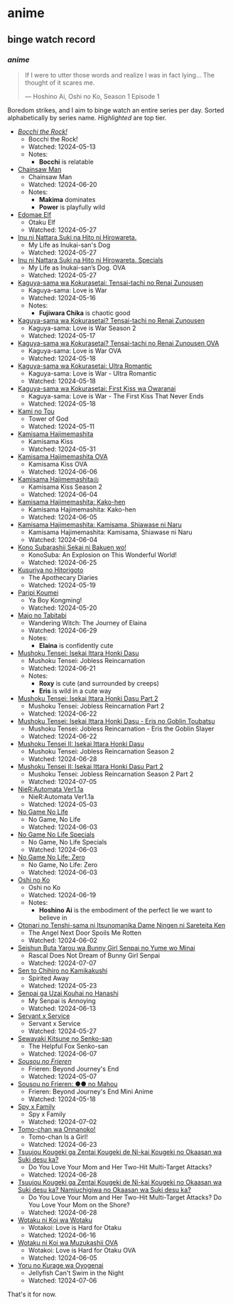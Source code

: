 # anime

## binge watch record

### _anime_

> If I were to utter those words and realize I was in fact lying...
> The thought of it scares me.
>
> — Hoshino Ai, Oshi no Ko, Season 1 Episode 1

Boredom strikes, and I aim to binge watch an entire series per day.
Sorted alphabetically by series name.
_Highlighted_ are top tier.

- [_Bocchi the Rock!_ ](https://myanimelist.net/anime/47917/Bocchi_the_Rock)
  - Bocchi the Rock!
  - Watched: 12024-05-13
  - Notes:
    - __Bocchi__ is relatable
- [Chainsaw Man](https://myanimelist.net/anime/44511/Chainsaw_Man)
  - Chainsaw Man
  - Watched: 12024-06-20
  - Notes:
    - __Makima__ dominates
    - __Power__ is playfully wild
- [Edomae Elf](https://myanimelist.net/anime/52081/Edomae_Elf)
  - Otaku Elf
  - Watched: 12024-05-27
- [Inu ni Nattara Suki na Hito ni Hirowareta.](https://myanimelist.net/anime/51265/Inu_ni_Nattara_Suki_na_Hito_ni_Hirowareta)
  - My Life as Inukai-san's Dog
  - Watched: 12024-05-27
- [Inu ni Nattara Suki na Hito ni Hirowareta. Specials](https://myanimelist.net/anime/54225/Inu_ni_Nattara_Suki_na_Hito_ni_Hirowareta_Specials)
  - My Life as Inukai-san’s Dog. OVA
  - Watched: 12024-05-27
- [Kaguya-sama wa Kokurasetai: Tensai-tachi no Renai Zunousen](https://myanimelist.net/anime/37999/Kaguya-sama_wa_Kokurasetai__Tensai-tachi_no_Renai_Zunousen)
  - Kaguya-sama: Love is War
  - Watched: 12024-05-16
  - Notes:
    - __Fujiwara Chika__ is chaotic good
- [Kaguya-sama wa Kokurasetai? Tensai-tachi no Renai Zunousen](https://myanimelist.net/anime/40591/Kaguya-sama_wa_Kokurasetai_Tensai-tachi_no_Renai_Zunousen)
  - Kaguya-sama: Love is War Season 2
  - Watched: 12024-05-17
- [Kaguya-sama wa Kokurasetai? Tensai-tachi no Renai Zunousen OVA](https://myanimelist.net/anime/43609/Kaguya-sama_wa_Kokurasetai_Tensai-tachi_no_Renai_Zunousen_OVA)
  - Kaguya-sama: Love is War OVA
  - Watched: 12024-05-18
- [Kaguya-sama wa Kokurasetai: Ultra Romantic](https://myanimelist.net/anime/43608/Kaguya-sama_wa_Kokurasetai__Ultra_Romantic)
  - Kaguya-sama: Love is War - Ultra Romantic
  - Watched: 12024-05-18
- [Kaguya-sama wa Kokurasetai: First Kiss wa Owaranai](https://myanimelist.net/anime/52198/Kaguya-sama_wa_Kokurasetai__First_Kiss_wa_Owaranai)
  - Kaguya-sama: Love is War - The First Kiss That Never Ends
  - Watched: 12024-05-18
- [Kami no Tou](https://myanimelist.net/anime/40221/Kami_no_Tou)
  - Tower of God
  - Watched: 12024-05-11
- [Kamisama Hajimemashita](https://myanimelist.net/anime/14713/Kamisama_Hajimemashita)
  - Kamisama Kiss
  - Watched: 12024-05-31
- [Kamisama Hajimemashita OVA](https://myanimelist.net/anime/18661/Kamisama_Hajimemashita_OVA)
  - Kamisama Kiss OVA
  - Watched: 12024-06-06
- [Kamisama Hajimemashita◎](https://myanimelist.net/anime/25681/Kamisama_Hajimemashita%E2%97%8E)
  - Kamisama Kiss Season 2
  - Watched: 12024-06-04
- [Kamisama Hajimemashita: Kako-hen](https://myanimelist.net/anime/30709/Kamisama_Hajimemashita__Kako-hen)
  - Kamisama Hajimemashita: Kako-hen
  - Watched: 12024-06-05
- [Kamisama Hajimemashita: Kamisama, Shiawase ni Naru](https://myanimelist.net/anime/33323/Kamisama_Hajimemashita__Kamisama_Shiawase_ni_Naru)
  - Kamisama Hajimemashita: Kamisama, Shiawase ni Naru
  - Watched: 12024-06-04
- [Kono Subarashii Sekai ni Bakuen wo!](https://myanimelist.net/anime/51958/Kono_Subarashii_Sekai_ni_Bakuen_wo)
  - KonoSuba: An Explosion on This Wonderful World!
  - Watched: 12024-06-25
- [Kusuriya no Hitorigoto](https://myanimelist.net/anime/54492/Kusuriya_no_Hitorigoto)
  - The Apothecary Diaries
  - Watched: 12024-05-19
- [Paripi Koumei](https://myanimelist.net/anime/50380/Paripi_Koumei?q=par&cat=anime)
  - Ya Boy Kongming!
  - Watched: 12024-05-20
- [Majo no Tabitabi](https://myanimelist.net/anime/40571/Majo_no_Tabitabi)
  - Wandering Witch: The Journey of Elaina
  - Watched: 12024-06-29
  - Notes:
    - __Elaina__ is confidently cute
- [Mushoku Tensei: Isekai Ittara Honki Dasu](https://myanimelist.net/anime/39535/Mushoku_Tensei__Isekai_Ittara_Honki_Dasu)
  - Mushoku Tensei: Jobless Reincarnation
  - Watched: 12024-06-21
  - Notes:
    - __Roxy__ is cute (and surrounded by creeps)
    - __Eris__ is wild in a cute way
- [Mushoku Tensei: Isekai Ittara Honki Dasu Part 2](https://myanimelist.net/anime/45576/Mushoku_Tensei__Isekai_Ittara_Honki_Dasu_Part_2)
  - Mushoku Tensei: Jobless Reincarnation Part 2
  - Watched: 12024-06-22
- [Mushoku Tensei: Isekai Ittara Honki Dasu - Eris no Goblin Toubatsu](https://myanimelist.net/anime/50360/Mushoku_Tensei__Isekai_Ittara_Honki_Dasu_-_Eris_no_Goblin_Toubatsu)
  - Mushoku Tensei: Jobless Reincarnation - Eris the Goblin Slayer
  - Watched: 12024-06-22
- [Mushoku Tensei II: Isekai Ittara Honki Dasu](https://myanimelist.net/anime/51179/Mushoku_Tensei_II__Isekai_Ittara_Honki_Dasu)
  - Mushoku Tensei: Jobless Reincarnation Season 2
  - Watched: 12024-06-28
- [Mushoku Tensei II: Isekai Ittara Honki Dasu Part 2](https://myanimelist.net/anime/55888/Mushoku_Tensei_II__Isekai_Ittara_Honki_Dasu_Part_2)
  - Mushoku Tensei: Jobless Reincarnation Season 2 Part 2
  - Watched: 12024-07-05
- [NieR:Automata Ver1.1a](https://myanimelist.net/anime/51105/NieR_Automata_Ver11a)
  - NieR:Automata Ver1.1a
  - Watched: 12024-05-03
- [No Game No Life](https://myanimelist.net/anime/19815/No_Game_No_Life)
  - No Game, No Life
  - Watched: 12024-06-03
- [No Game No Life Specials](https://myanimelist.net/anime/24991/No_Game_No_Life_Specials)
  - No Game, No Life Specials
  - Watched: 12024-06-03
- [No Game No Life: Zero](https://myanimelist.net/anime/33674/No_Game_No_Life__Zero)
  - No Game, No Life: Zero
  - Watched: 12024-06-03
- [Oshi no Ko](https://myanimelist.net/anime/52034/Oshi_no_Ko)
  - Oshi no Ko
  - Watched: 12024-06-19
  - Notes:
    - __Hoshino Ai__ is the embodiment of the perfect lie we want to believe in
- [Otonari no Tenshi-sama ni Itsunomanika Dame Ningen ni Sareteita Ken](https://myanimelist.net/anime/50739/Otonari_no_Tenshi-sama_ni_Itsunomanika_Dame_Ningen_ni_Sareteita_Ken)
  - The Angel Next Door Spoils Me Rotten
  - Watched: 12024-06-02
- [Seishun Buta Yarou wa Bunny Girl Senpai no Yume wo Minai](https://myanimelist.net/anime/37450/Seishun_Buta_Yarou_wa_Bunny_Girl_Senpai_no_Yume_wo_Minai)
  - Rascal Does Not Dream of Bunny Girl Senpai
  - Watched: 12024-07-07
- [Sen to Chihiro no Kamikakushi](https://myanimelist.net/anime/199/Sen_to_Chihiro_no_Kamikakushi)
  - Spirited Away
  - Watched: 12024-05-23
- [Senpai ga Uzai Kouhai no Hanashi](https://myanimelist.net/anime/42351/Senpai_ga_Uzai_Kouhai_no_Hanashi)
  - My Senpai is Annoying
  - Watched: 12024-06-13
- [Servant x Service](https://myanimelist.net/anime/18119/Servant_x_Service)
  - Servant x Service
  - Watched: 12024-05-27
- [Sewayaki Kitsune no Senko-san](https://myanimelist.net/anime/38759/Sewayaki_Kitsune_no_Senko-san)
  - The Helpful Fox Senko-san
  - Watched: 12024-06-07
- [_Sousou no Frieren_](https://myanimelist.net/anime/52991/Sousou_no_Frieren)
  - Frieren: Beyond Journey's End
  - Watched: 12024-05-07
- [Sousou no Frieren: ●● no Mahou](https://myanimelist.net/anime/56885/Sousou_no_Frieren__%E2%97%8F%E2%97%8F_no_Mahou)
  - Frieren: Beyond Journey's End Mini Anime
  - Watched: 12024-05-18
- [Spy x Family](https://myanimelist.net/anime/50265/Spy_x_Family)
  - Spy x Family
  - Watched: 12024-07-02
- [Tomo-chan wa Onnanoko!](https://myanimelist.net/anime/52305/Tomo-chan_wa_Onnanoko)
  - Tomo-chan Is a Girl!
  - Watched: 12024-06-23
- [Tsuujou Kougeki ga Zentai Kougeki de Ni-kai Kougeki no Okaasan wa Suki desu ka?](https://myanimelist.net/anime/38573/Tsuujou_Kougeki_ga_Zentai_Kougeki_de_Ni-kai_Kougeki_no_Okaasan_wa_Suki_desu_ka)
  - Do You Love Your Mom and Her Two-Hit Multi-Target Attacks?
  - Watched: 12024-06-28
- [Tsuujou Kougeki ga Zentai Kougeki de Ni-kai Kougeki no Okaasan wa Suki desu ka? Namiuchigiwa no Okaasan wa Suki desu ka?](https://myanimelist.net/anime/40102/Tsuujou_Kougeki_ga_Zentai_Kougeki_de_Ni-kai_Kougeki_no_Okaasan_wa_Suki_desu_ka_Namiuchigiwa_no_Okaasan_wa_Suki_desu_ka)
  - Do You Love Your Mom and Her Two-Hit Multi-Target Attacks? Do You Love Your Mom on the Shore?
  - Watched: 12024-06-28
- [Wotaku ni Koi wa Wotaku](https://myanimelist.net/anime/35968/Wotaku_ni_Koi_wa_Muzukashii)
  - Wotakoi: Love is Hard for Otaku
  - Watched: 12024-06-16
- [Wotaku ni Koi wa Muzukashii OVA](https://myanimelist.net/anime/35968/Wotaku_ni_Koi_wa_Muzukashii)
  - Wotakoi: Love is Hard for Otaku OVA
  - Watched: 12024-06-05
- [Yoru no Kurage wa Oyogenai](https://myanimelist.net/anime/54839/Yoru_no_Kurage_wa_Oyogenai)
  - Jellyfish Can't Swim in the Night
  - Watched: 12024-07-06

That's it for now.
